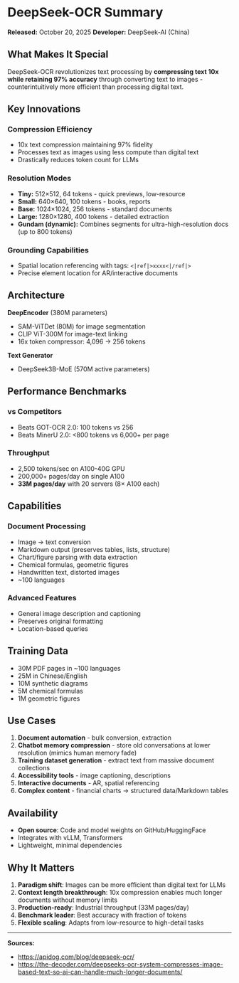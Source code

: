 # DeepSeek-OCR Summary

**Released:** October 20, 2025
**Developer:** DeepSeek-AI (China)

## What Makes It Special

DeepSeek-OCR revolutionizes text processing by **compressing text 10x while retaining 97% accuracy** through converting text to images - counterintuitively more efficient than processing digital text.

## Key Innovations

### Compression Efficiency
- 10x text compression maintaining 97% fidelity
- Processes text as images using less compute than digital text
- Drastically reduces token count for LLMs

### Resolution Modes
- **Tiny:** 512×512, 64 tokens - quick previews, low-resource
- **Small:** 640×640, 100 tokens - books, reports
- **Base:** 1024×1024, 256 tokens - standard documents
- **Large:** 1280×1280, 400 tokens - detailed extraction
- **Gundam (dynamic):** Combines segments for ultra-high-resolution docs (up to 800 tokens)

### Grounding Capabilities
- Spatial location referencing with tags: `<|ref|>xxxx<|/ref|>`
- Precise element location for AR/interactive documents

## Architecture

**DeepEncoder** (380M parameters)
- SAM-ViTDet (80M) for image segmentation
- CLIP ViT-300M for image-text linking
- 16x token compressor: 4,096 → 256 tokens

**Text Generator**
- DeepSeek3B-MoE (570M active parameters)

## Performance Benchmarks

### vs Competitors
- Beats GOT-OCR 2.0: 100 tokens vs 256
- Beats MinerU 2.0: <800 tokens vs 6,000+ per page

### Throughput
- 2,500 tokens/sec on A100-40G GPU
- 200,000+ pages/day on single A100
- **33M pages/day** with 20 servers (8× A100 each)

## Capabilities

### Document Processing
- Image → text conversion
- Markdown output (preserves tables, lists, structure)
- Chart/figure parsing with data extraction
- Chemical formulas, geometric figures
- Handwritten text, distorted images
- ~100 languages

### Advanced Features
- General image description and captioning
- Preserves original formatting
- Location-based queries

## Training Data

- 30M PDF pages in ~100 languages
- 25M in Chinese/English
- 10M synthetic diagrams
- 5M chemical formulas
- 1M geometric figures

## Use Cases

1. **Document automation** - bulk conversion, extraction
2. **Chatbot memory compression** - store old conversations at lower resolution (mimics human memory fade)
3. **Training dataset generation** - extract text from massive document collections
4. **Accessibility tools** - image captioning, descriptions
5. **Interactive documents** - AR, spatial referencing
6. **Complex content** - financial charts → structured data/Markdown tables

## Availability

- **Open source**: Code and model weights on GitHub/HuggingFace
- Integrates with vLLM, Transformers
- Lightweight, minimal dependencies

## Why It Matters

1. **Paradigm shift**: Images can be more efficient than digital text for LLMs
2. **Context length breakthrough**: 10x compression enables much longer documents without memory limits
3. **Production-ready**: Industrial throughput (33M pages/day)
4. **Benchmark leader**: Best accuracy with fraction of tokens
5. **Flexible scaling**: Adapts from low-resource to high-detail tasks

---

**Sources:**
- https://apidog.com/blog/deepseek-ocr/
- https://the-decoder.com/deepseeks-ocr-system-compresses-image-based-text-so-ai-can-handle-much-longer-documents/
